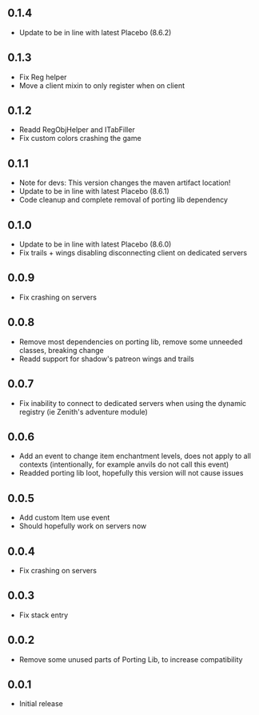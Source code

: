 


## 0.1.4
* Update to be in line with latest Placebo (8.6.2)

## 0.1.3
* Fix Reg helper
* Move a client mixin to only register when on client

## 0.1.2
* Readd RegObjHelper and ITabFiller
* Fix custom colors crashing the game

## 0.1.1
* Note for devs: This version changes the maven artifact location!
* Update to be in line with latest Placebo (8.6.1)
* Code cleanup and complete removal of porting lib dependency

## 0.1.0
* Update to be in line with latest Placebo (8.6.0)
* Fix trails + wings disabling disconnecting client on dedicated servers

## 0.0.9
* Fix crashing on servers

## 0.0.8
* Remove most dependencies on porting lib, remove some unneeded classes, breaking change
* Readd support for shadow's patreon wings and trails

## 0.0.7
* Fix inability to connect to dedicated servers when using the dynamic registry (ie Zenith's adventure module)

## 0.0.6
* Add an event to change item enchantment levels, does not apply to all contexts (intentionally, for example anvils do not call this event)
* Readded porting lib loot, hopefully this version will not cause issues

## 0.0.5
* Add custom Item use event
* Should hopefully work on servers now

## 0.0.4
* Fix crashing on servers

## 0.0.3
* Fix stack entry

## 0.0.2
* Remove some unused parts of Porting Lib, to increase compatibility

## 0.0.1
* Initial release